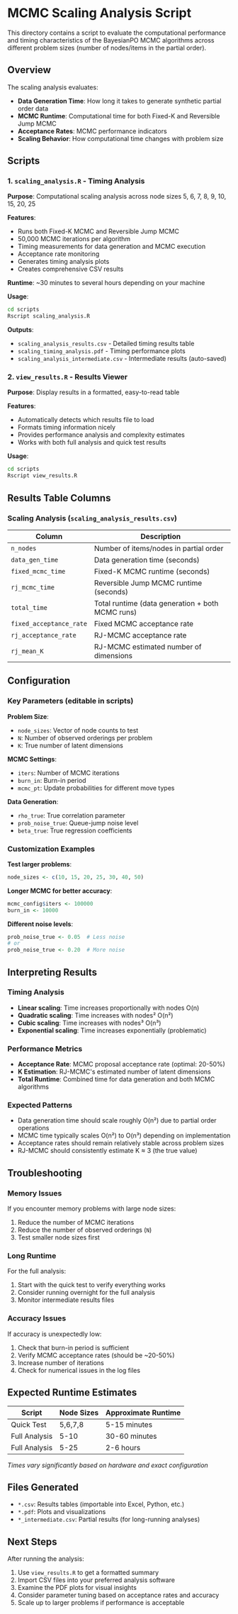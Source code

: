 # MCMC Scaling Analysis Script

This directory contains a script to evaluate the computational performance and timing characteristics of the BayesianPO MCMC algorithms across different problem sizes (number of nodes/items in the partial order).

## Overview

The scaling analysis evaluates:
- **Data Generation Time**: How long it takes to generate synthetic partial order data
- **MCMC Runtime**: Computational time for both Fixed-K and Reversible Jump MCMC
- **Acceptance Rates**: MCMC performance indicators
- **Scaling Behavior**: How computational time changes with problem size

## Scripts

### 1. `scaling_analysis.R` - Timing Analysis
**Purpose**: Computational scaling analysis across node sizes 5, 6, 7, 8, 9, 10, 15, 20, 25

**Features**:
- Runs both Fixed-K MCMC and Reversible Jump MCMC
- 50,000 MCMC iterations per algorithm
- Timing measurements for data generation and MCMC execution
- Acceptance rate monitoring
- Generates timing analysis plots
- Creates comprehensive CSV results

**Runtime**: ~30 minutes to several hours depending on your machine

**Usage**:
```bash
cd scripts
Rscript scaling_analysis.R
```

**Outputs**:
- `scaling_analysis_results.csv` - Detailed timing results table
- `scaling_timing_analysis.pdf` - Timing performance plots
- `scaling_analysis_intermediate.csv` - Intermediate results (auto-saved)

### 2. `view_results.R` - Results Viewer
**Purpose**: Display results in a formatted, easy-to-read table

**Features**:
- Automatically detects which results file to load
- Formats timing information nicely
- Provides performance analysis and complexity estimates
- Works with both full analysis and quick test results

**Usage**:
```bash
cd scripts
Rscript view_results.R
```

## Results Table Columns

### Scaling Analysis (`scaling_analysis_results.csv`)
| Column | Description |
|--------|-------------|
| `n_nodes` | Number of items/nodes in partial order |
| `data_gen_time` | Data generation time (seconds) |
| `fixed_mcmc_time` | Fixed-K MCMC runtime (seconds) |
| `rj_mcmc_time` | Reversible Jump MCMC runtime (seconds) |
| `total_time` | Total runtime (data generation + both MCMC runs) |
| `fixed_acceptance_rate` | Fixed MCMC acceptance rate |
| `rj_acceptance_rate` | RJ-MCMC acceptance rate |
| `rj_mean_K` | RJ-MCMC estimated number of dimensions |

## Configuration

### Key Parameters (editable in scripts)

**Problem Size**:
- `node_sizes`: Vector of node counts to test
- `N`: Number of observed orderings per problem
- `K`: True number of latent dimensions

**MCMC Settings**:
- `iters`: Number of MCMC iterations
- `burn_in`: Burn-in period
- `mcmc_pt`: Update probabilities for different move types

**Data Generation**:
- `rho_true`: True correlation parameter
- `prob_noise_true`: Queue-jump noise level
- `beta_true`: True regression coefficients

### Customization Examples

**Test larger problems**:
```r
node_sizes <- c(10, 15, 20, 25, 30, 40, 50)
```

**Longer MCMC for better accuracy**:
```r
mcmc_config$iters <- 100000
burn_in <- 10000
```

**Different noise levels**:
```r
prob_noise_true <- 0.05  # Less noise
# or
prob_noise_true <- 0.20  # More noise
```

## Interpreting Results

### Timing Analysis
- **Linear scaling**: Time increases proportionally with nodes O(n)
- **Quadratic scaling**: Time increases with nodes² O(n²)
- **Cubic scaling**: Time increases with nodes³ O(n³)
- **Exponential scaling**: Time increases exponentially (problematic)

### Performance Metrics
- **Acceptance Rate**: MCMC proposal acceptance rate (optimal: 20-50%)
- **K Estimation**: RJ-MCMC's estimated number of latent dimensions
- **Total Runtime**: Combined time for data generation and both MCMC algorithms

### Expected Patterns
- Data generation time should scale roughly O(n²) due to partial order operations
- MCMC time typically scales O(n²) to O(n³) depending on implementation
- Acceptance rates should remain relatively stable across problem sizes
- RJ-MCMC should consistently estimate K ≈ 3 (the true value)

## Troubleshooting

### Memory Issues
If you encounter memory problems with large node sizes:
1. Reduce the number of MCMC iterations
2. Reduce the number of observed orderings (`N`)
3. Test smaller node sizes first

### Long Runtime
For the full analysis:
1. Start with the quick test to verify everything works
2. Consider running overnight for the full analysis
3. Monitor intermediate results files

### Accuracy Issues
If accuracy is unexpectedly low:
1. Check that burn-in period is sufficient
2. Verify MCMC acceptance rates (should be ~20-50%)
3. Increase number of iterations
4. Check for numerical issues in the log files

## Expected Runtime Estimates

| Script | Node Sizes | Approximate Runtime |
|--------|------------|-------------------|
| Quick Test | 5,6,7,8 | 5-15 minutes |
| Full Analysis | 5-10 | 30-60 minutes |
| Full Analysis | 5-25 | 2-6 hours |

*Times vary significantly based on hardware and exact configuration*

## Files Generated

- `*.csv`: Results tables (importable into Excel, Python, etc.)
- `*.pdf`: Plots and visualizations
- `*_intermediate.csv`: Partial results (for long-running analyses)

## Next Steps

After running the analysis:
1. Use `view_results.R` to get a formatted summary
2. Import CSV files into your preferred analysis software
3. Examine the PDF plots for visual insights
4. Consider parameter tuning based on acceptance rates and accuracy
5. Scale up to larger problems if performance is acceptable 